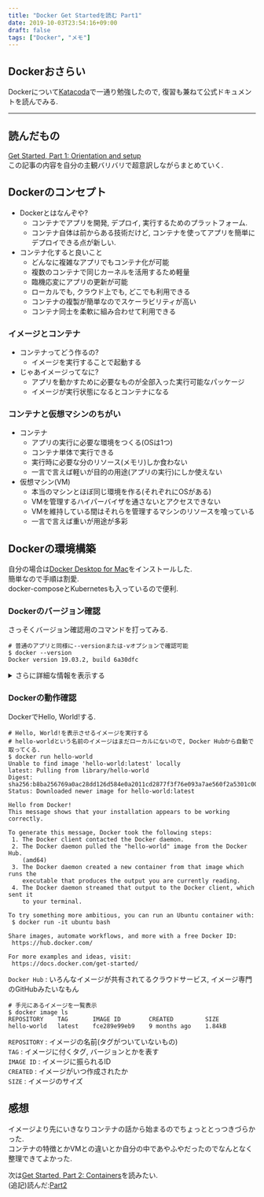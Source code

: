 ```yaml
---
title: "Docker Get Startedを読む Part1"
date: 2019-10-03T23:54:16+09:00
draft: false
tags: ["Docker", "メモ"]
---
```


## Dockerおさらい
Dockerについて[Katacoda](https://www.katacoda.com/courses/docker)で一通り勉強したので, 復習も兼ねて公式ドキュメントを読んでみる.  

<!--more-->
---

## 読んだもの
[Get Started, Part 1: Orientation and setup](https://docs.docker.com/get-started/)  
この記事の内容を自分の主観バリバリで超意訳しながらまとめていく.  

## Dockerのコンセプト
- Dockerとはなんぞや?  
  - コンテナでアプリを開発, デプロイ, 実行するためのプラットフォーム.  
  - コンテナ自体は前からある技術だけど, コンテナを使ってアプリを簡単にデプロイできる点が新しい.  
- コンテナ化すると良いこと
  - どんなに複雑なアプリでもコンテナ化が可能
  - 複数のコンテナで同じカーネルを活用するため軽量
  - 臨機応変にアプリの更新が可能
  - ローカルでも, クラウド上でも, どこでも利用できる
  - コンテナの複製が簡単なのでスケーラビリティが高い
  - コンテナ同士を柔軟に組み合わせて利用できる

### イメージとコンテナ
- コンテナってどう作るの?
  - イメージを実行することで起動する
- じゃあイメージってなに?
  - アプリを動かすために必要なものが全部入った実行可能なパッケージ
  - イメージが実行状態になるとコンテナになる

### コンテナと仮想マシンのちがい
- コンテナ
  - アプリの実行に必要な環境をつくる(OSは1つ)
  - コンテナ単体で実行できる
  - 実行時に必要な分のリソース(メモリ)しか食わない
  - 一言で言えば軽いが目的の用途(アプリの実行)にしか使えない
- 仮想マシン(VM)
  - 本当のマシンとほぼ同じ環境を作る(それぞれにOSがある)
  - VMを管理するハイパーバイザを通さないとアクセスできない
  - VMを維持している間はそれらを管理するマシンのリソースを喰っている
  - 一言で言えば重いが用途が多彩

## Dockerの環境構築
自分の場合は[Docker Desktop for Mac](https://hub.docker.com/editions/community/docker-ce-desktop-mac)をインストールした.  
簡単なので手順は割愛.  
docker-composeとKubernetesも入っているので便利.  

### Dockerのバージョン確認
さっそくバージョン確認用のコマンドを打ってみる.  
```
# 普通のアプリと同様に--versionまたは-vオプションで確認可能
$ docker --version
Docker version 19.03.2, build 6a30dfc
```

<details><summary>さらに詳細な情報を表示する</summary><div>

```
# 詳細情報を表示
# イメージ, コンテナの数とかが表示される
$ docker info
Client:
 Debug Mode: false

Server:
 Containers: 70
  Running: 32
  Paused: 0
  Stopped: 38
 Images: 74
 Server Version: 19.03.2
 Storage Driver: overlay2
  Backing Filesystem: extfs
  Supports d_type: true
  Native Overlay Diff: true
 Logging Driver: json-file
 Cgroup Driver: cgroupfs
 Plugins:
  Volume: local
  Network: bridge host ipvlan macvlan null overlay
  Log: awslogs fluentd gcplogs gelf journald json-file local logentries splunk syslog
 Swarm: inactive
 Runtimes: runc
 Default Runtime: runc
 Init Binary: docker-init
 containerd version: 894b81a4b802e4eb2a91d1ce216b8817763c29fb
 runc version: 425e105d5a03fabd737a126ad93d62a9eeede87f
 init version: fec3683
 Security Options:
  seccomp
   Profile: default
 Kernel Version: 4.9.184-linuxkit
 Operating System: Docker Desktop
 OSType: linux
 Architecture: x86_64
 CPUs: 4
 Total Memory: 1.952GiB
 Name: docker-desktop
 ID: K77N:CV6M:AWUD:E3CZ:B44M:DJSX:4GLO:SNXJ:LXBZ:HUML:A46J:SYHZ
 Docker Root Dir: /var/lib/docker
 Debug Mode: true
  File Descriptors: 128
  Goroutines: 122
  System Time: 2019-10-03T14:18:37.8900535Z
  EventsListeners: 2
 HTTP Proxy: gateway.docker.internal:3128
 HTTPS Proxy: gateway.docker.internal:3129
 Registry: https://index.docker.io/v1/
 Labels:
 Experimental: false
 Insecure Registries:
  127.0.0.0/8
 Live Restore Enabled: false
 Product License: Community Engine
```
</div></details>

### Dockerの動作確認
DockerでHello, World!する.  
```
# Hello, World!を表示させるイメージを実行する
# hello-worldという名前のイメージはまだローカルにないので, Docker Hubから自動で取ってくる.
$ docker run hello-world
Unable to find image 'hello-world:latest' locally
latest: Pulling from library/hello-world
Digest: sha256:b8ba256769a0ac28dd126d584e0a2011cd2877f3f76e093a7ae560f2a5301c00
Status: Downloaded newer image for hello-world:latest

Hello from Docker!
This message shows that your installation appears to be working correctly.

To generate this message, Docker took the following steps:
 1. The Docker client contacted the Docker daemon.
 2. The Docker daemon pulled the "hello-world" image from the Docker Hub.
    (amd64)
 3. The Docker daemon created a new container from that image which runs the
    executable that produces the output you are currently reading.
 4. The Docker daemon streamed that output to the Docker client, which sent it
    to your terminal.

To try something more ambitious, you can run an Ubuntu container with:
 $ docker run -it ubuntu bash

Share images, automate workflows, and more with a free Docker ID:
 https://hub.docker.com/

For more examples and ideas, visit:
 https://docs.docker.com/get-started/
```
`Docker Hub` : いろんなイメージが共有されてるクラウドサービス, イメージ専門のGitHubみたいなもん  

```
# 手元にあるイメージを一覧表示
$ docker image ls
REPOSITORY    TAG       IMAGE ID        CREATED         SIZE
hello-world   latest    fce289e99eb9    9 months ago    1.84kB
```
`REPOSITORY` : イメージの名前(タグがついていないもの)  
`TAG` : イメージに付くタグ, バージョンとかを表す  
`IMAGE ID` : イメージに振られるID  
`CREATED` : イメージがいつ作成されたか  
`SIZE` : イメージのサイズ  

## 感想
イメージより先にいきなりコンテナの話から始まるのでちょっととっつきづらかった.  
コンテナの特徴とかVMとの違いとか自分の中であやふやだったのでなんとなく整理できてよかった.  

次は[Get Started, Part 2: Containers](https://docs.docker.com/get-started/part2/)を読みたい.  
(追記)読んだ:[Part2](https://uzimihsr.github.io/post/2019-10-05-docker-get-started-02/)
